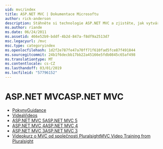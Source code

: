 ```yaml
---
uid: mvc/index
title: ASP.NET MVC | Dokumentace Microsoftu
author: rick-anderson
description: Stáhněte si technologie ASP.NET MVC a zjistěte, jak vytvářet webové aplikace pomocí vzoru modelu zobrazení kontroleru.
ms.author: riande
ms.date: 06/24/2011
ms.assetid: 466e52b9-bddf-4b2d-847a-f8df9a2513d7
msc.legacyurl: /mvc
msc.type: categoryindex
ms.openlocfilehash: 1d2f2e787fe47a70ff71f610fad5fce87f491844
ms.sourcegitcommit: 24b1f6decbb17bb22a45166e5fdb0845c65af498
ms.translationtype: MT
ms.contentlocale: cs-CZ
ms.lasthandoff: 03/01/2019
ms.locfileid: "57796152"
---
```

<a name="aspnet-mvc"></a><span data-ttu-id="0782d-103">ASP.NET MVC</span><span class="sxs-lookup"><span data-stu-id="0782d-103">ASP.NET MVC</span></span>
====================
- [<span data-ttu-id="0782d-104">Pokyny</span><span class="sxs-lookup"><span data-stu-id="0782d-104">Guidance</span></span>](overview/index.md)
- [<span data-ttu-id="0782d-105">Videa</span><span class="sxs-lookup"><span data-stu-id="0782d-105">Videos</span></span>](videos/index.md)
- [<span data-ttu-id="0782d-106">ASP.NET MVC 5</span><span class="sxs-lookup"><span data-stu-id="0782d-106">ASP.NET MVC 5</span></span>](mvc5.md)
- [<span data-ttu-id="0782d-107">ASP.NET MVC 4</span><span class="sxs-lookup"><span data-stu-id="0782d-107">ASP.NET MVC 4</span></span>](mvc4.md)
- [<span data-ttu-id="0782d-108">ASP.NET MVC 3</span><span class="sxs-lookup"><span data-stu-id="0782d-108">ASP.NET MVC 3</span></span>](mvc3.md)
- [<span data-ttu-id="0782d-109">Videokurz o MVC od společnosti Pluralsight</span><span class="sxs-lookup"><span data-stu-id="0782d-109">MVC Video Training from Pluralsight</span></span>](pluralsight.md)
